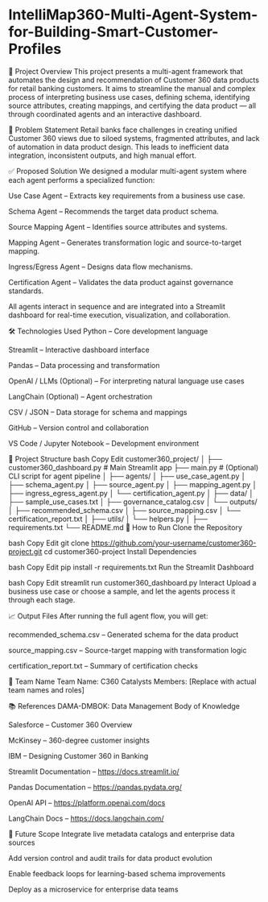 # IntelliMap360-Multi-Agent-System-for-Building-Smart-Customer-Profiles
📌 Project Overview
This project presents a multi-agent framework that automates the design and recommendation of Customer 360 data products for retail banking customers. It aims to streamline the manual and complex process of interpreting business use cases, defining schema, identifying source attributes, creating mappings, and certifying the data product — all through coordinated agents and an interactive dashboard.

🧩 Problem Statement
Retail banks face challenges in creating unified Customer 360 views due to siloed systems, fragmented attributes, and lack of automation in data product design. This leads to inefficient data integration, inconsistent outputs, and high manual effort.

✅ Proposed Solution
We designed a modular multi-agent system where each agent performs a specialized function:

Use Case Agent – Extracts key requirements from a business use case.

Schema Agent – Recommends the target data product schema.

Source Mapping Agent – Identifies source attributes and systems.

Mapping Agent – Generates transformation logic and source-to-target mapping.

Ingress/Egress Agent – Designs data flow mechanisms.

Certification Agent – Validates the data product against governance standards.

All agents interact in sequence and are integrated into a Streamlit dashboard for real-time execution, visualization, and collaboration.

🛠️ Technologies Used
Python – Core development language

Streamlit – Interactive dashboard interface

Pandas – Data processing and transformation

OpenAI / LLMs (Optional) – For interpreting natural language use cases

LangChain (Optional) – Agent orchestration

CSV / JSON – Data storage for schema and mappings

GitHub – Version control and collaboration

VS Code / Jupyter Notebook – Development environment

📂 Project Structure
bash
Copy
Edit
customer360_project/
│
├── customer360_dashboard.py        # Main Streamlit app
├── main.py                         # (Optional) CLI script for agent pipeline
│
├── agents/
│   ├── use_case_agent.py
│   ├── schema_agent.py
│   ├── source_agent.py
│   ├── mapping_agent.py
│   ├── ingress_egress_agent.py
│   └── certification_agent.py
│
├── data/
│   ├── sample_use_cases.txt
│   ├── governance_catalog.csv
│   └── outputs/
│       ├── recommended_schema.csv
│       ├── source_mapping.csv
│       └── certification_report.txt
│
├── utils/
│   └── helpers.py
│
├── requirements.txt
└── README.md
🚀 How to Run
Clone the Repository

bash
Copy
Edit
git clone https://github.com/your-username/customer360-project.git
cd customer360-project
Install Dependencies

bash
Copy
Edit
pip install -r requirements.txt
Run the Streamlit Dashboard

bash
Copy
Edit
streamlit run customer360_dashboard.py
Interact
Upload a business use case or choose a sample, and let the agents process it through each stage.

📈 Output Files
After running the full agent flow, you will get:

recommended_schema.csv – Generated schema for the data product

source_mapping.csv – Source-target mapping with transformation logic

certification_report.txt – Summary of certification checks

👥 Team Name
Team Name: C360 Catalysts
Members: [Replace with actual team names and roles]

📚 References
DAMA-DMBOK: Data Management Body of Knowledge

Salesforce – Customer 360 Overview

McKinsey – 360-degree customer insights

IBM – Designing Customer 360 in Banking

Streamlit Documentation – https://docs.streamlit.io/

Pandas Documentation – https://pandas.pydata.org/

OpenAI API – https://platform.openai.com/docs

LangChain Docs – https://docs.langchain.com/

📌 Future Scope
Integrate live metadata catalogs and enterprise data sources

Add version control and audit trails for data product evolution

Enable feedback loops for learning-based schema improvements

Deploy as a microservice for enterprise data teams
